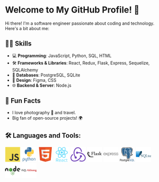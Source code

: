 <!DOCTYPE html>
<html lang="en">
<head>
  <meta charset="UTF-8">
  <meta name="viewport" content="width=device-width, initial-scale=1.0">
<!--   <title>GitHub Profile</title> -->
</head>
<body>
  <h1>Welcome to My GitHub Profile! 🚀</h1>
  <p>
    Hi there! I'm a software engineer passionate about coding and technology. Here's a bit about me:
  </p>

  <h2>👨‍💻 Skills</h2>
  <ul>
    <li>💻 <strong>Programming</strong>: JavaScript, Python, SQL, HTML</li>
    <li>🛠️ <strong>Frameworks & Libraries</strong>: React, Redux, Flask, Express, Sequelize, SQLAlchemy</li>
    <li>💾 <strong>Databases</strong>: PostgreSQL, SQLite</li>
    <li>🎨 <strong>Design</strong>: Figma, CSS</li>
    <li>🌐 <strong>Backend & Server</strong>: Node.js</li>
  </ul>

  <h2>🌟 Fun Facts</h2>
  <ul>
    <li>I love photography 📸 and travel.</li>
    <li>Big fan of open-source projects! 🌍</li>
  </ul>

  <h2>🛠️ Languages and Tools:</h2>
  <p>
    <!-- Add your icons or logos here -->
    <img src="https://github.com/devicons/devicon/blob/master/icons/javascript/javascript-original.svg" alt="JavaScript" width="50">
    <img src="https://github.com/devicons/devicon/blob/master/icons/python/python-original-wordmark.svg" alt="Python" width="50">
    <img src="https://github.com/devicons/devicon/blob/master/icons/html5/html5-original.svg" alt="HTML" width="50">
    <img src="https://github.com/devicons/devicon/blob/master/icons/react/react-original-wordmark.svg" alt="React" width="50">
    <img src="https://github.com/devicons/devicon/blob/master/icons/redux/redux-original.svg" alt="Redux" width="50">
    <img src="https://github.com/devicons/devicon/blob/master/icons/flask/flask-original-wordmark.svg" alt="Flask" width="50">
    <img src="https://github.com/devicons/devicon/blob/master/icons/express/express-original-wordmark.svg" alt="Express" width="50">
    <img src="https://github.com/devicons/devicon/blob/master/icons/postgresql/postgresql-original-wordmark.svg" alt="PostgreSQL" width="50">
    <img src="https://github.com/devicons/devicon/blob/master/icons/sqlite/sqlite-original-wordmark.svg" alt="SQLite" width="50">
    <img src="https://github.com/devicons/devicon/blob/master/icons/nodejs/nodejs-original-wordmark.svg" alt="Node.js" width="50">
    <img src="https://github.com/devicons/devicon/blob/master/icons/sqlalchemy/sqlalchemy-original-wordmark.svg" alt="SQLAlchemy" width="50">
  </p>
</body>
</html>





<!--
**itingtseng/itingtseng** is a ✨ _special_ ✨ repository because its `README.md` (this file) appears on your GitHub profile.

Here are some ideas to get you started:

- 🔭 I’m currently working on ...
- 🌱 I’m currently learning ...
- 👯 I’m looking to collaborate on ...
- 🤔 I’m looking for help with ...
- 💬 Ask me about ...
- 📫 How to reach me: ...
- 😄 Pronouns: ...
- ⚡ Fun fact: ...
-->
